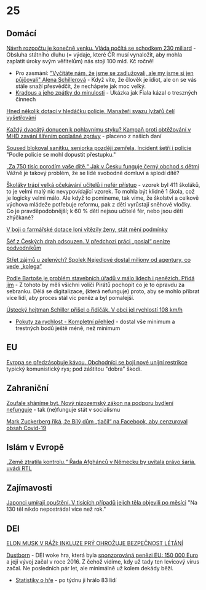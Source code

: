 # 25

## Domácí

[Návrh rozpočtu je konečně venku. Vláda počítá se schodkem 230 miliard](https://www.novinky.cz/clanek/ekonomika-navrh-rozpoctu-je-konecne-venku-vlada-pocita-pristi-rok-se-schodkem-230-miliard-40486203) - Obsluha státního dluhu (= výdaje, které ČR musí vynaložit, aby mohla zaplatit úroky svým věřitelům) nás stojí 100 mld. Kč ročně!
  * Pro zasmání: ["Vyčítáte nám, že jsme se zadlužovali, ale my jsme si jen půjčovali" Alena Schillerová](https://www.forum24.cz/odvazi-se-schillerova-rict-babisovi-ze-je-pracujici-starec-k-reforme-penzi-by-mela-radeji-mlcet) - Když víte, že člověk je idiot, ale on se vás stále snaží přesvědčit, že nechápete jak moc velký.
  * [Kradous a jeho zpátky do minulosti](https://x.com/kalousekm/status/1830178355863257334) - Ukázka jak Fiala kázal o treszných činnech 


[Hned několik dotací v hledáčku policie. Manažeři svazu lyžařů čelí vyšetřování](https://www.idnes.cz/zpravy/domaci/svaz-lyzaru-vysetrovani-dotace-schimmer-travnicek-policie.A240830_200308_domaci_stud)

[Každý dvacátý donucen k pohlavnímu styku? Kampaň proti obtěžování v MHD zavání šířením poplašné zprávy](https://www.novinky.cz/clanek/domaci-kazdy-dvacaty-donucen-k-pohlavnimu-styku-kampan-proti-obtezovani-v-mhd-zavani-sirenim-poplasne-zpravy-40486132) - placeno z našich daní

[Soused blokoval sanitku, seniorka později zemřela. Incident šetří i policie](https://www.idnes.cz/zlin/zpravy/sanitka-zablokovana-hvozdna-policie-setri-prestupek-pacientka-zemrela.A240830_112631_zlin-zpravy_jfuk)
"Podle policie se mohl dopustit přestupku."

[„Za 750 tisíc porodím vaše dítě.“ Jak v Česku funguje černý obchod s dětmi](https://www.idnes.cz/zpravy/domaci/nahradni-materstvi-dite-adopce-cerny-obchod.A240829_183131_domaci_vals) Vážně je takový problém, že se lidé svobodně domluví a splodí dítě?

[Školáky trápí velká očekávání učitelů i nefér přístup](https://www.novinky.cz/clanek/veda-skoly-skolaky-trapi-velka-ocekavani-ucitelu-i-nefer-pristup-40485827) - vzorek byl 411 školáků, to je velmi malý nic nevypovídající vzorek. To mohla být klidně 1 škola, což je logicky velmi málo. Ale když to pomineme, tak víme, že školství a celkově výchova mládeže potřebuje reformu, pak z dětí vyrůstají sněhové vločky. Co je pravděpodobnější; k 60 % dětí nejsou učitelé fér, nebo jsou děti zhýčkané?

[V boji o farmářské dotace loni vítězily ženy, stát mění podmínky](https://www.idnes.cz/ekonomika/domaci/zemedelstvi-dotace-zeny-gender-muzi.A240823_162510_ekonomika_drh)

[Šéf z Českých drah odsouzen. V předchozí práci „poslal“ peníze podvodníkům](https://www.seznamzpravy.cz/clanek/domaci-sef-z-ceskych-drah-odsouzen-v-predchozi-praci-poslal-penize-podvodnikum-258535)

[Střet zájmů u zelených? Spolek Nejedlové dostal miliony od agentury, co vede „kolega“](https://www.novinky.cz/clanek/domaci-stret-zajmu-u-zelenych-spolek-nejedlove-dostal-miliony-od-agentury-co-vede-kolega-40485230)

[Podle Bartoše je problém stavebních úřadů v málo lidech i penězích. Přidá jim](https://www.idnes.cz/zpravy/domaci/ministerstvo-pro-mistni-rozvoj-komplikace-digitalni-stavebni-rizeni-ivan-bartos.A240828_122048_domaci_vank) - Z tohoto by měli všichni voliči Pirátů pochopit co je to opravdu za sebranku. Dělá se digitalizace, (která nefunguje) proto, aby se mohlo přibrat více lidí, aby proces stál víc peněz a byl pomalejší.

[Ústecký hejtman Schiller přišel o řidičák. V obci jel rychlostí 108 km/h](https://www.novinky.cz/clanek/krimi-je-pravda-ze-jsem-jel-rychle-hejtman-schiller-z-ano-prisel-o-ridicak-40486038)
  * [Pokuty za rychlost - Kompletní přehled](https://www.cebia.cz/pruvodce/pokuty-za-rychlost-kompletni-prehled) - dostal vše minimum a trestných bodů ještě méně, než minimum

## EU

[Evropa se předzásobuje kávou. Obchodníci se bojí nové unijní restrikce](https://www.idnes.cz/ekonomika/zahranicni/kava-evropska-unie-zrna-obchod-odlesnovani-narizeni-eu.A240830_123026_eko-zahranicni_jla) typický komunistický rys; pod záštitou "dobra" škodí.

## Zahraniční 

[Zoufale sháníme byt. Nový nizozemský zákon na podporu bydlení nefunguje](https://www.idnes.cz/ekonomika/domaci/pronajem-najemni-bydleni-nizozemsko-regulovane-najemne.A240828_122519_ekonomika_alis) - tak (ne)funguje stát v socialismu

[Mark Zuckerberg říká, že Bílý dům „tlačil“ na Facebook, aby cenzuroval obsah Covid-19](https://www.theguardian.com/technology/article/2024/aug/27/mark-zuckerberg-says-white-house-pressured-facebook-to-censor-covid-19-content)

## Islám v Evropě

[„Země ztratila kontrolu.“ Řada Afghánců v Německu by uvítala právo šaría, uvádí RTL](https://www.echo24.cz/a/HysUm/zpravy-svet-nemecko-rtl-rada-afghancu-v-nemecku-by-uvitalo-pravo-saria)

## Zajímavosti

[Japonci umírají opuštění. V tisících případů jejich těla objevili po měsíci](https://www.idnes.cz/zpravy/zahranicni/japonsko-o-samote-zemrelo-temer-ctyri-sta-lidi.A240830_173549_zahranicni_sdlk) "Na 130 těl nikdo nepostrádal více než rok."

## DEI

[ELON MUSK V RÁŽI: INKLUZE PRÝ OHROŽUJE BEZPEČNOST LÉTÁNÍ](https://www.hrot24.cz/clanek/inkluze-pry-ohrozuje-bezpecnost-elon-musk-dal-utoci-na-diverzitu)
  
[Dustborn](https://www.youtube.com/watch?v=xROdlAGC5Ww) - DEI woke hra, která byla [sponzorováná penězi EU: 150 000 Euro](https://culture.ec.europa.eu/creative-europe/projects/search/details/612346-CREA-1-2019-1-NO-MED-DEVVG) a její vývoj začal v roce 2016. Z čehož vidíme, kdy už tady ten levicový virus začal. Ne posledních pár let, ale minimálně už kolem dekády běží.
  * [Statistiky o hře](https://steamdb.info/app/721180/charts/#48h) - po týdnu ji hrálo 83 lidí
